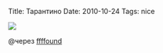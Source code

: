 Title: Тарантино
Date: 2010-10-24
Tags: nice

<div class="text"><p><img src="http://dl.dropbox.com/u/140528/site/pulp_fiction.jpg" /></p>
<p>@через <a href="http://ffffound.com/image/0609169a4c0670a658468ba196ea2db20dbfb0b6">ffffound</a></p></div>